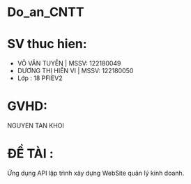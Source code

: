 # Do_an_CNTT
# SV thuc hien: 
* VÕ VĂN TUYÊN       | MSSV: 122180049
* DƯƠNG THỊ HIỀN VI  | MSSV: 122180050
* Lớp : 18 PFIEV2
# GVHD:
NGUYEN TAN KHOI
# ĐỀ TÀI :
Ứng dụng API lập trình xây dựng WebSite quản lý kinh doanh.
